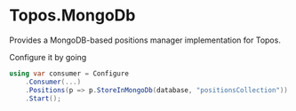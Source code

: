 # Topos.MongoDb

Provides a MongoDB-based positions manager implementation for Topos.

Configure it by going

```csharp
using var consumer = Configure
    .Consumer(...)
    .Positions(p => p.StoreInMongoDb(database, "positionsCollection"))
    .Start();
```

